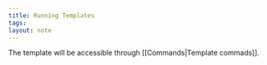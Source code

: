 ```yaml
---
title: Running Templates
tags: 
layout: note
---
```

The template will be accessible through [[Commands|Template commads]].
